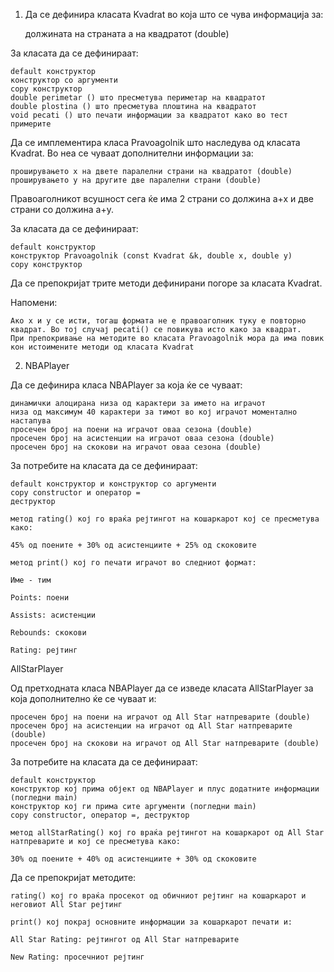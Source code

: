 1. Да се дефинира класата Kvadrat во која што се чува информација за:

    должината на страната а на квадратот (double)

За класата да се дефинираат:

    default конструктор
    конструктор со аргументи
    copy конструктор
    double perimetar () што пресметува периметар на квадратот
    double plostina () што пресметува плоштина на квадратот
    void pecati () што печати информации за квадратот како во тест примерите

Да се имплементира класа Pravoagolnik што наследува од класата Kvadrat. Во неа се чуваат дополнителни информации за:

    проширувањето x на двете паралелни страни на квадратот (double)
    проширувањето у на другите две паралелни страни (double)

Правоаголникот всушност сега ќе има 2 страни со должина a+x и две страни со должина a+y.

За класата да се дефинираат:

    default конструктор
    конструктор Pravoagolnik (const Kvadrat &k, double x, double y)
    copy конструктор

Да се препокријат трите методи дефинирани погоре за класата Kvadrat.

Напомени:

    Ако x и y се исти, тогаш формата не е правоаголник туку е повторно квадрат. Во тој случај pecati() се повикува исто како за квадрат.
    При препокривање на методите во класата Pravoagolnik мора да има повик кон истоимените методи од класата Kvadrat

2. NBAPlayer

Да се дефинира класа NBAPlayer за која ќе се чуваат:

    динамички алоцирана низа од карактери за името на играчот
    низа од максимум 40 карактери за тимот во кој играчот моментално настапува
    просечен број на поени на играчот оваа сезона (double)
    просечен број на асистенции на играчот оваа сезона (double)
    просечен број на скокови на играчот оваа сезона (double)

За потребите на класата да се дефинираат:

    default конструктор и конструктор со аргументи
    copy constructor и оператор =
    деструктор

    метод rating() кој го враќа рејтингот на кошаркарот кој се пресметува како:

    45% од поените + 30% од асистенциите + 25% од скоковите

    метод print() кој го печати играчот во следниот формат:

    Име - тим

    Points: поени

    Assists: асистенции

    Rebounds: скокови

    Rating: рејтинг

AllStarPlayer

Од претходната класа NBAPlayer да се изведе класата AllStarPlayer за која дополнително ќе се чуваат и:

    просечен број на поени на играчот од All Star натпреварите (double)
    просечен број на асистенции на играчот од All Star натпреварите (double)
    просечен број на скокови на играчот од All Star натпреварите (double)

За потребите на класата да се дефинираат:

    default конструктор
    конструктор кој прима објект од NBAPlayer и плус додатните информации (погледни main)
    конструктор кој ги прима сите аргументи (погледни main)
    copy constructor, оператор =, деструктор

    метод allStarRating() кој го враќа рејтингот на кошаркарот од All Star натпреварите и кој се пресметува како:

    30% од поените + 40% од асистенциите + 30% од скоковите

Да се препокријат методите:

    rating() кој го враќа просекот од обичниот рејтинг на кошаркарот и неговиот All Star рејтинг

    print() кој покрај основните информации за кошаркарот печати и:

    All Star Rating: рејтингот од All Star натпреварите

    New Rating: просечниот рејтинг
